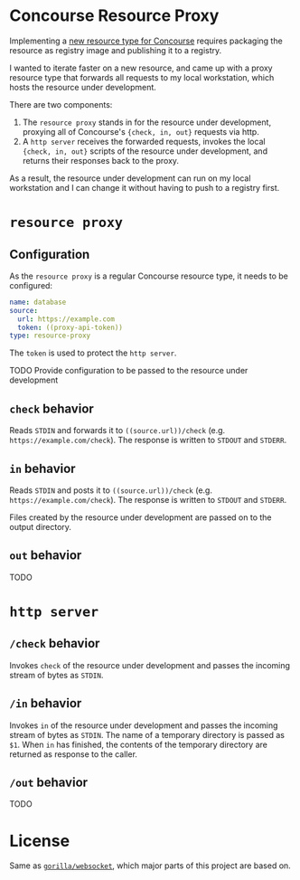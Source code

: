 # Concourse Resource Proxy

Implementing a [new resource type for Concourse](https://concourse-ci.org/implementing-resource-types.html) requires packaging the resource as registry image and publishing it to a registry.

I wanted to iterate faster on a new resource, and came up with a proxy resource type that forwards all requests to my local workstation, which hosts the resource under development.

There are two components:

1. The `resource proxy` stands in for the resource under development, proxying all of Concourse's `{check, in, out}` requests via http.
1. A `http server` receives the forwarded requests, invokes the local `{check, in, out}` scripts of the resource under development, and returns their responses back to the proxy.

As a result, the resource under development can run on my local workstation and I can change it without having to push to a registry first.

# `resource proxy`

## Configuration

As the `resource proxy` is a regular Concourse resource type, it needs to be configured:

```yaml
name: database
source:
  url: https://example.com
  token: ((proxy-api-token))
type: resource-proxy
```

The `token` is used to protect the `http server`.

TODO Provide configuration to be passed to the resource under development

## `check` behavior

Reads `STDIN` and forwards it to `((source.url))/check` (e.g. `https://example.com/check`). The response is written to `STDOUT` and `STDERR`.

## `in` behavior

Reads `STDIN` and posts it to `((source.url))/check` (e.g. `https://example.com/check`). The response is written to `STDOUT` and `STDERR`.

Files created by the resource under development are passed on to the output directory.

## `out` behavior

TODO

# `http server`

## `/check` behavior

Invokes `check` of the resource under development and passes the incoming stream of bytes as `STDIN`.

## `/in` behavior

Invokes `in` of the resource under development and passes the incoming stream of bytes as `STDIN`. The name of a temporary directory is passed as `$1`. When `in` has finished, the contents of the temporary directory are returned as response to the caller.

## `/out` behavior

TODO

# License

Same as [`gorilla/websocket`](https://github.com/gorilla/websocket), which major parts of this project are based on.
